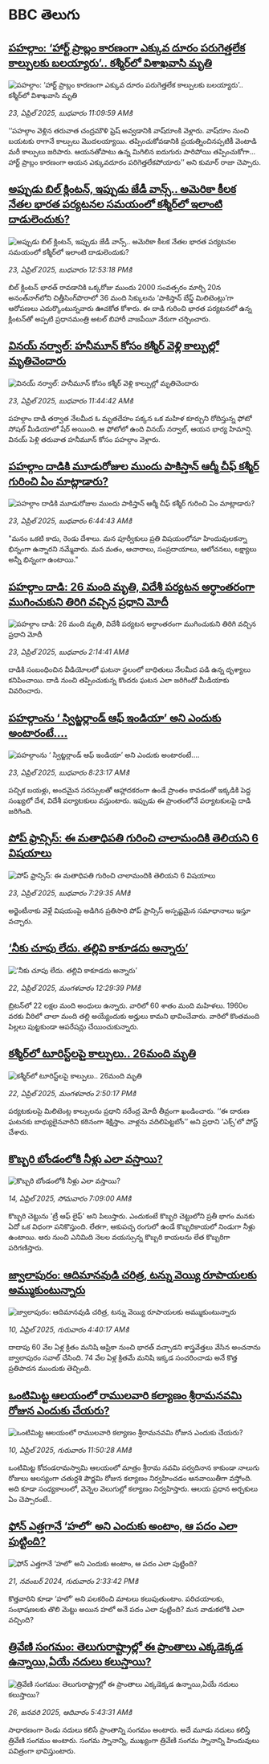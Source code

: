 # BBC తెలుగు## [పహల్గాం: ‘హార్ట్ ప్రాబ్లం కారణంగా ఎక్కువ దూరం పరుగెత్తలేక కాల్పులకు బలయ్యారు’.. కశ్మీర్‌లో విశాఖవాసి మృతి](https://www.bbc.com/telugu/articles/c8dg51q39q9o?at_campaign=githubrss)![పహల్గాం: ‘హార్ట్ ప్రాబ్లం కారణంగా ఎక్కువ దూరం పరుగెత్తలేక కాల్పులకు బలయ్యారు’.. కశ్మీర్‌లో విశాఖవాసి మృతి](https://ichef.bbci.co.uk/ace/standard/240/cpsprodpb/0a5b/live/161405f0-2032-11f0-aa5a-ededa1e2b1ec.png)_23, ఏప్రిల్ 2025, బుధవారం 11:09:59 AMకి_‘‘పహల్గాం వెళ్లిన తరువాత చంద్రమౌళి ఫ్రెష్ అవ్వడానికి వాష్‌రూంకి వెళ్లారు. వాష్‌రూం నుంచి బయటకు రాగానే కాల్పులు మొదలయ్యాయి. తప్పించుకోవడానికి ప్రయత్నించినప్పటికీ వెంటాడి మరీ కాల్పులు జరిపారు. ఆయనతోపాటు ఉన్న మిగిలిన ఐదుగురు పారిపోయి తప్పించుకోగా... హార్ట్‌ ప్రాబ్లం కారణంగా  ఆయన ఎక్కువదూరం పరిగెత్తలేకపోయారు’’ అని కుమార్ రాజా చెప్పారు.## [అప్పుడు బిల్ క్లింటన్, ఇప్పుడు జేడీ వాన్స్.. అమెరికా కీలక నేతల భారత పర్యటనల సమయంలో కశ్మీర్‌లో ఇలాంటి దాడులెందుకు?](https://www.bbc.com/telugu/articles/czjn1v9nn2zo?at_campaign=githubrss)![అప్పుడు బిల్ క్లింటన్, ఇప్పుడు జేడీ వాన్స్.. అమెరికా కీలక నేతల భారత పర్యటనల సమయంలో కశ్మీర్‌లో ఇలాంటి దాడులెందుకు?](https://ichef.bbci.co.uk/ace/standard/240/cpsprodpb/cab1/live/93678310-2037-11f0-9f40-15f12af7a309.jpg)_23, ఏప్రిల్ 2025, బుధవారం 12:53:18 PMకి_బిల్ క్లింటన్ భారత్ రావడానికి ఒక్కరోజు ముందు 2000 సంవత్సరం మార్చి 20న అనంత్‌నాగ్‌లోని చిత్తీసింగ్‌పొరాలో 36 మంది సిక్కులను ‘పాకిస్తాన్ బేస్డ్ మిలిటెంట్లు’గా ఆరోపణలు ఎదుర్కొంటున్నవారు ఊచకోత కోశారు.
ఈ దాడి గురించి  భారత పర్యటనలో ఉన్న క్లింటన్‌తో అప్పటి ప్రధానమంత్రి అటల్ బిహారీ వాజపేయీ నేరుగా చర్చించారు.## [వినయ్ నర్వాల్: హనీమూన్ కోసం కశ్మీర్ వెళ్లి కాల్పుల్లో మృతిచెందారు](https://www.bbc.com/telugu/articles/c5y5qk70lddo?at_campaign=githubrss)![వినయ్ నర్వాల్: హనీమూన్ కోసం కశ్మీర్ వెళ్లి కాల్పుల్లో మృతిచెందారు](https://ichef.bbci.co.uk/ace/standard/240/cpsprodpb/1e16/live/38692b10-2034-11f0-9f40-15f12af7a309.jpg)_23, ఏప్రిల్ 2025, బుధవారం 11:44:42 AMకి_పహల్గాం దాడి తర్వాత నేలమీద ఓ మృతదేహం పక్కన ఒక మహిళ కూర్చుని రోదిస్తున్న ఫోటో సోషల్ మీడియాలో షేర్ అయింది. ఆ ఫోటోలో ఉంది వినయ్ నర్వాల్, ఆయన భార్య హిమాన్షి. వినయ్ పెళ్లి తరువాత హనీమూన్ కోసం పహల్గాం వెళ్లారు.## [పహల్గాం దాడికి మూడురోజుల ముందు పాకిస్తాన్ ఆర్మీ చీఫ్ కశ్మీర్ గురించి ఏం మాట్లాడారు? ](https://www.bbc.com/telugu/articles/cr5dld02vp1o?at_campaign=githubrss)![పహల్గాం దాడికి మూడురోజుల ముందు పాకిస్తాన్ ఆర్మీ చీఫ్ కశ్మీర్ గురించి ఏం మాట్లాడారు? ](https://ichef.bbci.co.uk/ace/standard/240/cpsprodpb/d0ff/live/3c10fd30-200f-11f0-8c2e-77498b1ce297.jpg)_23, ఏప్రిల్ 2025, బుధవారం 6:44:43 AMకి_"మనం ఒకటి కాదు, రెండు దేశాలు. మన పూర్వీకులు ప్రతి విషయంలోనూ హిందువులకన్నా భిన్నంగా ఉన్నారని నమ్మేవారు. మన మతం, ఆచారాలు, సంప్రదాయాలు, ఆలోచనలు, లక్ష్యాలు అన్నీ భిన్నంగా ఉంటాయి."## [పహల్గాం దాడి: 26 మంది మృతి, విదేశీ పర్యటన అర్ధాంతరంగా ముగించుకుని తిరిగి వచ్చిన ప్రధాని మోదీ    ](https://www.bbc.com/telugu/articles/cn4w8m0yg4mo?at_campaign=githubrss)![పహల్గాం దాడి: 26 మంది మృతి, విదేశీ పర్యటన అర్ధాంతరంగా ముగించుకుని తిరిగి వచ్చిన ప్రధాని మోదీ    ](https://ichef.bbci.co.uk/ace/standard/240/cpsprodpb/56d2/live/3cb9d9a0-200a-11f0-b39a-65fa3ab53b91.jpg)_23, ఏప్రిల్ 2025, బుధవారం 2:14:41 AMకి_దాడికి సంబంధించిన వీడియోలలో ఘటనా స్థలంలో బాధితులు నేలమీద పడి ఉన్న దృశ్యాలు కనిపించాయి. దాడి నుంచి తప్పించుకున్న కొందరు ఘటన ఎలా జరిగిందో మీడియాకు వివరించారు.## [పహల్గాం‌ను ‘ స్విట్జర్లాండ్ ఆఫ్ ఇండియా’ అని ఎందుకు అంటారంటే....](https://www.bbc.com/telugu/articles/cq5w7g0jlgyo?at_campaign=githubrss)![పహల్గాం‌ను ‘ స్విట్జర్లాండ్ ఆఫ్ ఇండియా’ అని ఎందుకు అంటారంటే....](https://ichef.bbci.co.uk/ace/standard/240/cpsprodpb/565d/live/1de26ef0-201b-11f0-93d4-c157523ad7ce.jpg)_23, ఏప్రిల్ 2025, బుధవారం 8:23:17 AMకి_పచ్చిక బయళ్లు, అందమైన సరస్సులతో ఆహ్లాదకరంగా ఉండే ప్రాంతం కావడంతో ఇక్కడికి పెద్ద సంఖ్యలో దేశ, విదేశీ పర్యాటకులు వస్తుంటారు. ఇప్పుడు ఈ ప్రాంతంలోనే పర్యాటకులపై దాడి జరిగింది.## [పోప్ ఫ్రాన్సిస్: ఈ మతాధిపతి గురించి చాలామందికి తెలియని 6 విషయాలు](https://www.bbc.com/telugu/articles/cg5qg30ev75o?at_campaign=githubrss)![పోప్ ఫ్రాన్సిస్: ఈ మతాధిపతి గురించి చాలామందికి తెలియని 6 విషయాలు](https://ichef.bbci.co.uk/ace/standard/240/cpsprodpb/cecd/live/e8106d70-1f54-11f0-82e6-1d8ffe8cc76e.jpg)_23, ఏప్రిల్ 2025, బుధవారం 7:29:35 AMకి_అర్జెంటీనాకు వెళ్లే విషయంపై అడిగిన ప్రతిసారి పోప్ ఫ్రాన్సిస్ అస్పష్టమైన సమాధానాలు ఇస్తూ వచ్చారు.## [‘నీకు చూపు లేదు. తల్లివి కాకూడదు అన్నారు’](https://www.bbc.com/telugu/articles/c2der7z1kn4o?at_campaign=githubrss)![‘నీకు చూపు లేదు. తల్లివి కాకూడదు అన్నారు’](https://ichef.bbci.co.uk/ace/standard/240/cpsprodpb/47cf/live/0c274130-1c61-11f0-8a1e-3ff815141b98.jpg)_22, ఏప్రిల్ 2025, మంగళవారం 12:29:39 PMకి_బ్రిటన్‌లో 22 లక్షల మంది అంధులు ఉన్నారు. వారిలో 60 శాతం మంది మహిళలు.
1960ల వరకు వీరిలో చాలా మంది తల్లి అయ్యేందుకు అర్హులు కామని భావించేవారు. వారిలో కొంతమంది పిల్లలు పుట్టకుండా ఆపరేషన్లు చేయించుకున్నారు.## [కశ్మీర్‌లో టూరిస్ట్‌లపై కాల్పులు..  26మంది మృతి](https://www.bbc.com/telugu/articles/cn7xj0zx8kpo?at_campaign=githubrss)![కశ్మీర్‌లో టూరిస్ట్‌లపై కాల్పులు..  26మంది మృతి](https://ichef.bbci.co.uk/ace/standard/240/cpsprodpb/d508/live/e2d0db50-1fdc-11f0-87dd-c9f70fa2007f.jpg)_22, ఏప్రిల్ 2025, మంగళవారం 2:50:17 PMకి_పర్యటకులపై మిలిటెంట్ల కాల్పులను ప్రధాని నరేంద్ర మోదీ తీవ్రంగా ఖండించారు. 
‘‘ఈ దారుణ ఘటనకు బాధ్యులైనవారిని కఠినంగా శిక్షిస్తాం. వాళ్లను వదిలిపెట్టబోం’’ అని ప్రధాని ‘ఎక్స్‌’లో పోస్ట్ చేశారు.## [కొబ్బరి బోండంలోకి నీళ్లు ఎలా వస్తాయి?](https://www.bbc.com/telugu/articles/czjn4mzxxy8o?at_campaign=githubrss)![కొబ్బరి బోండంలోకి నీళ్లు ఎలా వస్తాయి?](https://ichef.bbci.co.uk/ace/standard/240/cpsprodpb/46c5/live/684a55e0-18fd-11f0-8b11-7756b7b808cc.jpg)_14, ఏప్రిల్ 2025, సోమవారం 7:09:00 AMకి_కొబ్బరి చెట్టును 'ట్రీ ఆఫ్ లైఫ్' అని పిలుస్తారు. ఎందుకంటే కొబ్బరి చెట్టులోని ప్రతీ భాగం మనకు ఏదో ఒక విధంగా పనికొస్తుంది. లేతగా, ఆకుపచ్చ రంగులో ఉండే కొబ్బరికాయలో నిండుగా నీళ్లు ఉంటాయి. ఆరు నుంచి ఎనిమిది నెలల వయస్సున్న కొబ్బరి కాయలను లేత కొబ్బరిగా పరిగణిస్తారు.## [జ్వాలాపురం: ఆదిమానవుడి చరిత్ర, టన్ను వెయ్యి రూపాయలకు అమ్ముకుంటున్నారు ](https://www.bbc.com/telugu/articles/creqqnwdd5qo?at_campaign=githubrss)![జ్వాలాపురం: ఆదిమానవుడి చరిత్ర, టన్ను వెయ్యి రూపాయలకు అమ్ముకుంటున్నారు ](https://ichef.bbci.co.uk/ace/standard/240/cpsprodpb/765e/live/b472e2d0-15b4-11f0-842b-a7355694993d.jpg)_10, ఏప్రిల్ 2025, గురువారం 4:40:17 AMకి_దాదాపు 60 వేల ఏళ్ల క్రితం మనిషి ఆఫ్రికా నుంచి భారత్ వచ్చాడని శాస్త్రవేత్తలు వేసిన అంచనాను జ్వాలాపురం సవాల్ చేసింది. 74 వేల ఏళ్ల క్రితమే మనిషి ఇక్కడ సంచరించాడు అనే కొత్త ప్రతిపాదన ముందుకు తెచ్చింది.## [ఒంటిమిట్ట ఆలయంలో రాములవారి కల్యాణం శ్రీరామనవమి రోజున ఎందుకు చేయరు?](https://www.bbc.com/telugu/articles/ce822j5e465o?at_campaign=githubrss)![ఒంటిమిట్ట ఆలయంలో రాములవారి కల్యాణం శ్రీరామనవమి రోజున ఎందుకు చేయరు?](https://ichef.bbci.co.uk/ace/standard/240/cpsprodpb/fed5/live/25534d40-1601-11f0-b58a-6113af226972.jpg)_10, ఏప్రిల్ 2025, గురువారం 11:50:28 AMకి_ఒంటిమిట్ట కోదండరామస్వామి ఆలయంలో మాత్రం శ్రీరామ నవమి పర్వదినాన కాకుండా నాలుగు రోజులు ఆలస్యంగా చతుర్దశి పౌర్ణమి రోజున కల్యాణం నిర్వహించడం ఆనవాయితీగా వస్తోంది. అది కూడా సంధ్యకాలంలో, వెన్నెల వెలుగుల్లో కల్యాణం నిర్వహిస్తారు. ఆలయ ప్రధాన అర్చకులు ఏం చెప్పారంటే..## [ఫోన్ ఎత్తగానే ‘హలో’ అని ఎందుకు అంటాం, ఆ పదం ఎలా పుట్టింది?](https://www.bbc.com/telugu/articles/cgj7x7gdjq4o?at_campaign=githubrss)![ఫోన్ ఎత్తగానే ‘హలో’ అని ఎందుకు అంటాం, ఆ పదం ఎలా పుట్టింది?](https://ichef.bbci.co.uk/ace/standard/240/cpsprodpb/0618/live/7a20ebb0-a807-11ef-b21e-5359bd56d02f.jpg)_21, నవంబర్ 2024, గురువారం 2:33:42 PMకి_కొత్తవారిని కూడా ‘హలో’ అని పలకరించి మాటలు కలుపుతుంటాం.  పరిచయాలకు, సంభాషణలకు తొలి మెట్టు అయిన హలో అనే పదం ఎలా పుట్టింది? మన వాడుకలోకి ఎలా వచ్చింది?## [త్రివేణి సంగమం: తెలుగురాష్ట్రాల్లో ఈ ప్రాంతాలు ఎక్కడెక్కడ ఉన్నాయి,ఏయే నదులు కలుస్తాయి? ](https://www.bbc.com/telugu/articles/cz7elrr17jeo?at_campaign=githubrss)![త్రివేణి సంగమం: తెలుగురాష్ట్రాల్లో ఈ ప్రాంతాలు ఎక్కడెక్కడ ఉన్నాయి,ఏయే నదులు కలుస్తాయి? ](https://ichef.bbci.co.uk/ace/standard/240/cpsprodpb/9dad/live/7f50e780-da42-11ef-a37f-eba91255dc3d.jpg)_26, జనవరి 2025, ఆదివారం 5:43:31 AMకి_సాధారణంగా రెండు నదులు కలిసే ప్రాంతాన్ని సంగమం అంటారు. అదే మూడు నదులు కలిస్తే త్రివేణి సంగమం అంటారు. సంగమ స్నానాన్ని, ముఖ్యంగా త్రివేణి సంగమ స్నానాన్ని హిందువులు పవిత్రంగా భావిస్తుంటారు.